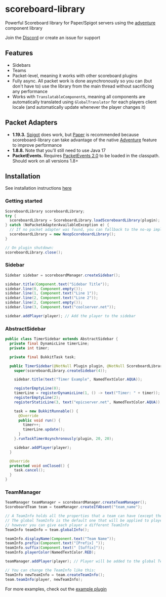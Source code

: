 # scoreboard-library

Powerful Scoreboard library for Paper/Spigot servers using the [adventure](https://github.com/KyoriPowered/adventure)
component library

Join the [Discord](https://discord.gg/v7nmTDTW8W) or create an issue for support

## Features

- Sidebars
- Teams
- Packet-level, meaning it works with other scoreboard plugins
- Fully async. All packet work is done asynchronously so you can (but don't have to) use the library from the main
  thread without sacrificing any performance
- Works with `TranslatableComponent`s, meaning all components are automatically translated using `GlobalTranslator` for
  each players client locale (and automatically update whenever the player changes it)

## Packet Adapters

- **1.19.3.** [Spigot](https://www.spigotmc.org/) does work, but [Paper](https://papermc.io/) is recommended because
  scoreboard-library can take advantage of the native [Adventure](https://github.com/KyoriPowered/adventure) feature to
  improve performance
- **1.8.8.** Note that you'll still need to use Java 17
- **PacketEvents.** Requires [PacketEvents 2.0](https://github.com/retrooper/packetevents/tree/2.0) to be loaded in the
  classpath. Should work on all versions 1.8+

## Installation

See installation instructions [here](https://github.com/MegavexNetwork/scoreboard-library/blob/master/INSTALLATION.md)

### Getting started

```java
ScoreboardLibrary scoreboardLibrary;
try {
  scoreboardLibrary = ScoreboardLibrary.loadScoreboardLibrary(plugin);
} catch (NoPacketAdapterAvailableException e) {
  // If no packet adapter was found, you can fallback to the no-op implementation
  scoreboardLibrary = new NoopScoreboardLibrary();
}

// On plugin shutdown:
scoreboardLibrary.close();
```

### Sidebar


```java
Sidebar sidebar = scoreboardManager.createSidebar();

sidebar.title(Component.text("Sidebar Title"));
sidebar.line(0, Component.empty());
sidebar.line(1, Component.text("Line 1"));
sidebar.line(2, Component.text("Line 2"));
sidebar.line(2, Component.empty());
sidebar.line(3, Component.text("coolserver.net"));

sidebar.addPlayer(player); // Add the player to the sidebar
```


### AbstractSidebar

```java
public class TimerSidebar extends AbstractSidebar {
  private final DynamicLine timerLine;
  private int timer;

  private final BukkitTask task;

  public TimerSidebar(@NotNull Plugin plugin, @NotNull ScoreboardLibrary scoreboardLibrary, @NotNull Player player) {
    super(scoreboardLibrary.createSidebar(4));

    sidebar.title(text("Timer Example", NamedTextColor.AQUA));

    registerEmptyLine(0);
    timerLine = registerDynamicLine(1, () -> text("Timer: " + timer));
    registerEmptyLine(2);
    registerStaticLine(3, text("epicserver.net", NamedTextColor.AQUA));

    task = new BukkitRunnable() {
      @Override
      public void run() {
        timer++;
        timerLine.update();
      }
    }.runTaskTimerAsynchronously(plugin, 20, 20);

    sidebar.addPlayer(player);
  }

  @Override
  protected void onClosed() {
    task.cancel();
  }
}
```

### TeamManager

```java
TeamManager teamManager = scoreboardManager.createTeamManager();
ScoreboardTeam team = teamManager.createIfAbsent("team_name");

// A TeamInfo holds all the properties that a team can have (except the name).
// The global TeamInfo is the default one that will be applied to players,
// however you can give each player a different TeamInfo
TeamInfo teamInfo = team.globalInfo();

teamInfo.displayName(Component.text("Team Name"));
teamInfo.prefix(Component.text("[Prefix] "));
teamInfo.suffix(Component.text(" [Suffix]"));
teamInfo.playerColor(NamedTextColor.RED);

teamManager.addPlayer(player); // Player will be added to the global TeamInfo

// You can change the TeamInfo like this:
TeamInfo newTeamInfo = team.createTeamInfo();
team.teamInfo(player, newTeamInfo);
```

For more examples, check out the [example plugin](https://github.com/MegavexNetwork/scoreboard-library-example)
